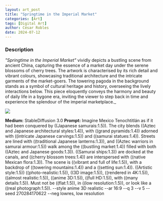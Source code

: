 ```yaml
---
layout: art_post
title: "Springtime in the Imperial Market"
categories: [Art]
tags: [Digital Art]
author: César Robles
date: 2024-07-12
---
```

### Description
*"Springtime in the Imperial Market"* vividly depicts a bustling scene from ancient China, capturing the essence of a market day under the serene blossoms of cherry trees. The artwork is characterised by its rich detail and vibrant colours, showcasing traditional architecture and the intricate garments of the market-goers. The towering pagoda in the background stands as a symbol of cultural heritage and history, overseeing the lively interactions below. This piece eloquently conveys the harmony and beauty of daily life in a bygone era, inviting the viewer to step back in time and experience the splendour of the imperial marketplace._

![](/imag/digital_art/springtime_in_the_imperial_market.jpg)

**Medium:** StableDiffusion 3.0
**Prompt:** Imagine Mexico Tenochtitlán as if it had been conquered by ((Japanese samurais:1.5)). The city blends ((Aztec and Japanese architectural styles:1.4)), with ((grand pyramids:1.4)) adorned with ((intricate Japanese carvings:1.5)) and ((samurai statues:1.4)). Streets are lined with ((traditional Japanese lanterns:1.3)), and ((Aztec warriors in samurai armour:1.5)) walk among the ((bustling market:1.4)) filled with both ((Aztec and Japanese goods:1.3)). ((Samurai ships:1.3)) are docked at the canals, and ((cherry blossom trees:1.4)) are interspersed with ((native Mexican flora:1.3)). The scene is ((vibrant and full of life:1.5)), with a backdrop of ((towering mountains:1.4)) and a ((setting sun:1.4)). ((Artistic style:1.5)) ((photo-realistic:1.5)), ((3D image:1.5)), ((rendered in 4K:1.5)), ((almost realistic:1.5)), ((anime 3D:1.5)), ((full HD:1.5)), with ((many details:1.5)). Must not be ((flat:1.5)), in ((low resolution:1.5)), or look like a ((real photograph:1.5)). --style anime 3D realistic --ar 16:9 --q 3 --v 5 --seed 270284170622 --neg lowres, low resolution